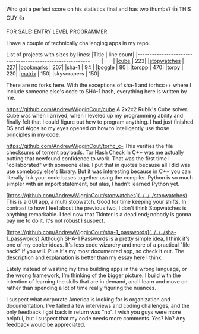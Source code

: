 Who got a perfect score on his statistics final and has two thumbs? 👍 THIS GUY 👍

FOR SALE: ENTRY LEVEL PROGRAMMER

I have a couple of technically challenging apps in my repo.

List of projects with sizes by lines:
|Title                                                          | line count|
|---------------------------------------------------------------|----|
|[cube](../../../cube)               | 223|
|[stopwatches](../../../stopwatches) | 227|
|[bookmarks](../../../bookmarks)     | 207|
|[sha-1](../../../sha-1_passwords)		   | 94 |
|[boggle](../../../boggle)		   | 80 |
|[torcpp](../../../torhc_c-)		   | 470|
|torpy		   | 220|
|[matrix](../../../matrix-determinant-calculator-cpp)		   | 150|
|skyscrapers | 150|

There are no forks here. With the exceptions of sha-1 and torhcc++ where I include someone else's code to SHA-1 hash, everything here is written by me.

https://github.com/AndrewWigginCout/cube
A 2x2x2 Rubik's Cube solver.
Cube was when I arrived, when I leveled up my programming ability and finally felt that I could figure out how to program anything. I had just finished DS and Algos so my eyes opened on how to intelligently use those principles in my code.

https://github.com/AndrewWigginCout/torhc_c-
This verifies the file checksums of torrent payloads.
Tor Hash Check In C++ was me actually putting that newfound confidence to work. That was the first time I "collaborated" with someone else. I put that in quotes because all I did was use somebody else's library. But it was interesting because in C++ you can literally link your code bases together using the compiler. Python is so much simpler with an import statement, but alas, I hadn't learned Python yet.

[https://github.com/AndrewWigginCout/stopwatches](../../../stopwatches)
This is a GUI app, a multi stopwatch. Good for time keeping your shifts.
In contrast to how I feel about the previous two, I don't think Stopwatches is anything remarkable. I feel now that Tkinter is a dead end; nobody is gonna pay me to do it. It's not robust I suspect.

[https://github.com/AndrewWigginCout/sha-1_passwords](../../../sha-1_passwords)
Although SHA-1 Passwords is a pretty simple idea, I think it's one of my cooler ideas. It's less code wizardry and more of a practical "life hack" if you will. Plus it's my most documented app, so check it out. The description and explanation is better than my essay here I think.

Lately instead of wasting my time building apps in the wrong language, or the wrong framework, I'm thinking of the bigger picture. I build with the intention of learning the skills that are in demand, and I learn and move on rather than spending a lot of time really figuring the nuances.

I suspect what corporate America is looking for is organization and documentation. I've failed a few interviews and coding challenges, and the only feedback I got back in return was "no". I wish you guys were more helpful, but I suspect that my code needs more comments. Yes? No? Any feedback would be appreciated.
